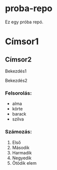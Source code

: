 # proba-repo
Ez egy próba repó.
# Címsor1
## Címsor2

Bekezdés1

Bekezdés2

### Felsorolás:
- alma
- körte
- barack
- szilva

### Számozás:
1. Első
2. Második
3. Harmadik
4. Negyedik
5. Ötödik elem
